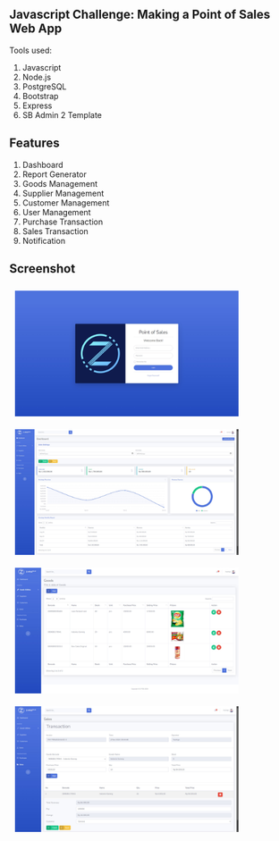 ## Javascript Challenge: Making a Point of Sales Web App
Tools used:
1. Javascript
2. Node.js
3. PostgreSQL
4. Bootstrap
5. Express
6. SB Admin 2 Template

## Features
1. Dashboard
2. Report Generator
3. Goods Management
4. Supplier Management
5. Customer Management
6. User Management
7. Purchase Transaction
8. Sales Transaction
9. Notification

## Screenshot
[<img src="https://raw.githubusercontent.com/mzhafranh/jschzpos/master/screenshots/screenshot_1.jpg" alt="screenshot pos 1" width="400" hspace="10" vspace="10"/>](https://raw.githubusercontent.com/mzhafranh/jschzpos/master/screenshots/screenshot_1.jpg)
[<img src="https://raw.githubusercontent.com/mzhafranh/jschzpos/master/screenshots/screenshot_2.jpg" alt="screenshot pos 2" width="400" hspace="10" vspace="10"/>](https://raw.githubusercontent.com/mzhafranh/jschzpos/master/screenshots/screenshot_2.jpg)
[<img src="https://raw.githubusercontent.com/mzhafranh/jschzpos/master/screenshots/screenshot_3.jpg" alt="screenshot pos 3" width="400" hspace="10" vspace="10"/>](https://raw.githubusercontent.com/mzhafranh/jschzpos/master/screenshots/screenshot_3.jpg)
[<img src="https://raw.githubusercontent.com/mzhafranh/jschzpos/master/screenshots/screenshot_4.jpg" alt="screenshot pos 4" width="400" hspace="10" vspace="10"/>](https://raw.githubusercontent.com/mzhafranh/jschzpos/master/screenshots/screenshot_4.jpg)
